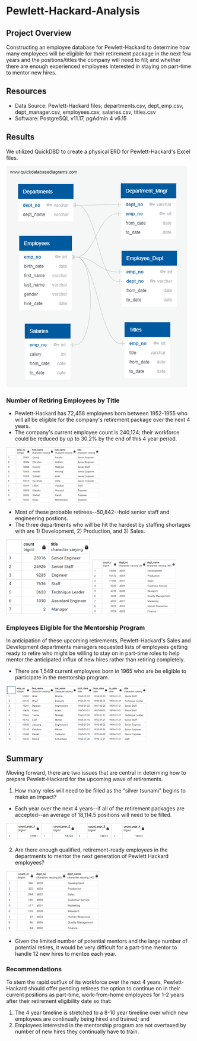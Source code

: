 # Pewlett-Hackard-Analysis
## Project Overview
Constructing an employee database for Pewlett-Hackard to determine how many employees will be eligible for their retirement package in the next few years and the positions/titles the company will need to fill; and whether there are enough experienced employees interested in staying on part-time to mentor new hires. 

## Resources
- Data Source: Pewlett-Hackard files; departments.csv, dept_emp.csv, dept_manager.csv, employees.csv, salaries.csv, titles.csv
- Software: PostgreSQL v11.17, pgAdmin 4 v6.15

## Results
We utilized QuickDBD to create a physical ERD for Pewlett-Hackard's Excel files.

![Pewlett-Hackard Database Schema](https://github.com/Jay-ni13/Pewlett-Hackard-Analysis/blob/main/Images/EmployeeDB.png)

### Number of Retiring Employees by Title
- Pewlett-Hackard has 72,458 employees born between 1952-1955 who will all be eligible for the company's retirement package over the next 4 years.
- The company's current employee count is 240,124; their workforce could be reduced by up to 30.2% by the end of this 4 year period.

<img src="https://github.com/Jay-ni13/Pewlett-Hackard-Analysis/blob/main/Images/unique_titles.png" width=50%>

- Most of these probable retirees--50,842--hold senior staff and engineering postions.
- The three departments who will be hit the hardest by staffing shortages with are 1) Development, 2) Production, and 3) Sales.

<img src="https://github.com/Jay-ni13/Pewlett-Hackard-Analysis/blob/main/Images/retiring_titles.png" width=45%> <img src="https://github.com/Jay-ni13/Pewlett-Hackard-Analysis/blob/main/Images/retiring_count_by_dept.png" width=45%>

### Employees Eligible for the Mentorship Program
In anticipation of these upcoming retirements, Pewlett-Hackard's Sales and Development departments managers requested lists of employees getting ready to retire who might be willing to stay on in part-time roles to help mentor the anticipated influx of new hires rather than retiring completely.
- There are 1,549 current employees born in 1965 who are be eligible to participate in the mentorship program.

<img src="https://github.com/Jay-ni13/Pewlett-Hackard-Analysis/blob/main/Images/mentorship_eligibility.png" width=75%>

## Summary
Moving forward, there are two issues that are central in determing how to prepare Pewlett-Hackard for the upcoming wave of retirements.
1) How many roles will need to be filled as the "silver tsunami" begins to make an impact?
- Each year over the next 4 years--if all of the retirement packages are accepted--an average of 18,114.5 positions will need to be filled.

<img src="https://github.com/Jay-ni13/Pewlett-Hackard-Analysis/blob/main/Images/retiring_count_by_year.png" width=75%>

2) Are there enough qualified, retirement-ready employees in the departments to mentor the next generation of Pewlett Hackard employees?

<img src="https://github.com/Jay-ni13/Pewlett-Hackard-Analysis/blob/main/Images/mentorship_by_dept.png" width=50%>

- Given the limited number of potential mentors and the large number of potential retires, it would be very difficult for a part-time mentor to handle 12 new hires to   mentee each year.

### Recommendations
To stem the rapid outflux of its workforce over the next 4 years, Pewlett-Hackard should offer pending retirees the option to continue on in their current positions as part-time, work-from-home employees for 1-2 years after their retirement eligibility date so that:
  1) The 4 year timeline is stretched to a 8-10 year timeline over which new employees are continually being hired and trained; and
  2) Employees interested in the mentorship program are not overtaxed by number of new hires they continually have to train.
